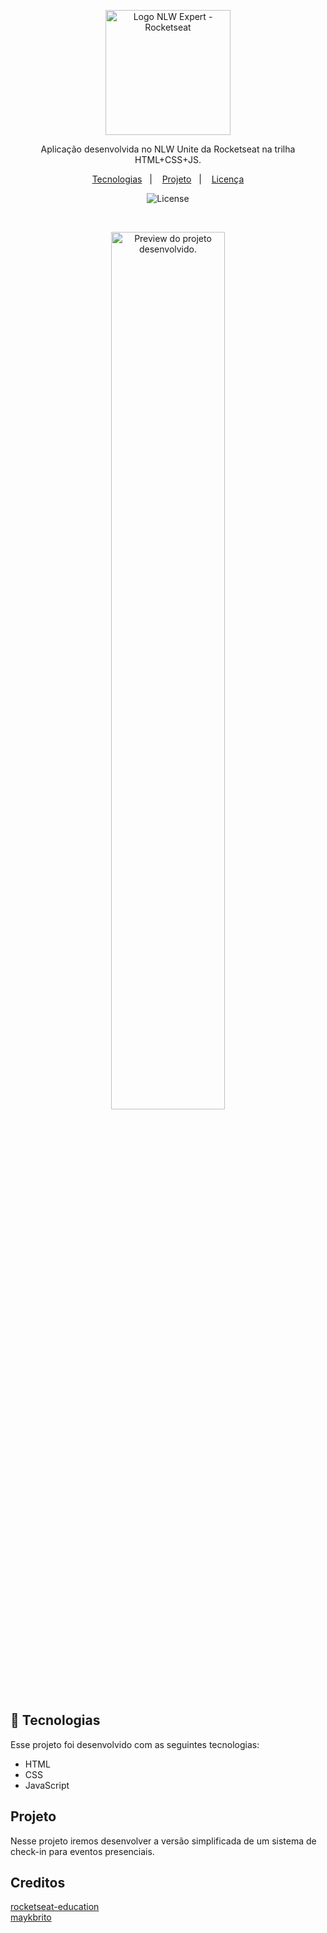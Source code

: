 <p align="center">
  <img alt="Logo NLW Expert - Rocketseat" src="https://github.com/rocketseat-education/nlw-unite-html-css-js/blob/5d2030b901e757353f1548c293fb43930e7026d7/.github/logo.png?raw=true" width="200px" />
</p>

<p align="center">
Aplicação desenvolvida no NLW Unite da Rocketseat na trilha HTML+CSS+JS.
</p>

<p align="center">
  <a href="#-tecnologias">Tecnologias</a>&nbsp;&nbsp;&nbsp;|&nbsp;&nbsp;&nbsp;
  <a href="#-projeto">Projeto</a>&nbsp;&nbsp;&nbsp;|&nbsp;&nbsp;&nbsp;
  <a href="#memo-licença">Licença</a>
</p>

<p align="center">
  <img alt="License" src="https://img.shields.io/static/v1?label=license&message=MIT&color=F48F56&labelColor=00292E">
</p>

<br>

<p align="center">
  <img alt="Preview do projeto desenvolvido." src="https://github.com/rocketseat-education/nlw-unite-html-css-js/blob/5d2030b901e757353f1548c293fb43930e7026d7/.github/preview.png?raw=true" width="60%">
</p>


## 🚀 Tecnologias

Esse projeto foi desenvolvido com as seguintes tecnologias:

- HTML
- CSS
- JavaScript

## Projeto

Nesse projeto iremos desenvolver a versão simplificada de um sistema de check-in para eventos presenciais.

## Creditos

[rocketseat-education](https://github.com/rocketseat-education)
<br>
[maykbrito](https://github.com/maykbrito)
